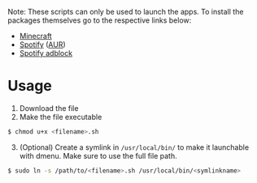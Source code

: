 Note: These scripts can only be used to launch the apps. To install the packages themselves go to the respective links below:
* [Minecraft](https://www.minecraft.net/en-us/download)
* [Spotify](https://www.spotify.com/au/download/linux/) ([AUR](https://aur.archlinux.org/packages/spotify))
* [Spotify adblock](https://github.com/abba23/spotify-adblock)

# Usage

1. Download the file
2. Make the file executable
```bash
$ chmod u+x <filename>.sh
```
3. (Optional) Create a symlink in `/usr/local/bin/` to make it launchable with dmenu. Make sure to use the full file path.
```bash
$ sudo ln -s /path/to/<filename>.sh /usr/local/bin/<symlinkname>
```
